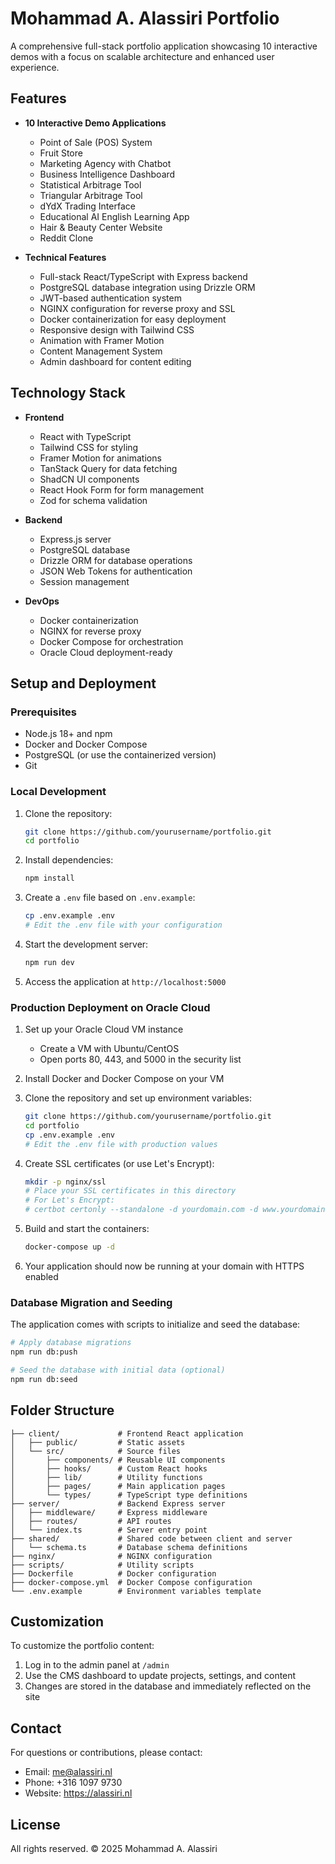 # Mohammad A. Alassiri Portfolio

A comprehensive full-stack portfolio application showcasing 10 interactive demos with a focus on scalable architecture and enhanced user experience.

## Features

- **10 Interactive Demo Applications**
  - Point of Sale (POS) System
  - Fruit Store
  - Marketing Agency with Chatbot
  - Business Intelligence Dashboard
  - Statistical Arbitrage Tool
  - Triangular Arbitrage Tool
  - dYdX Trading Interface
  - Educational AI English Learning App
  - Hair & Beauty Center Website
  - Reddit Clone

- **Technical Features**
  - Full-stack React/TypeScript with Express backend
  - PostgreSQL database integration using Drizzle ORM
  - JWT-based authentication system
  - NGINX configuration for reverse proxy and SSL
  - Docker containerization for easy deployment
  - Responsive design with Tailwind CSS
  - Animation with Framer Motion
  - Content Management System
  - Admin dashboard for content editing

## Technology Stack

- **Frontend**
  - React with TypeScript
  - Tailwind CSS for styling
  - Framer Motion for animations
  - TanStack Query for data fetching
  - ShadCN UI components
  - React Hook Form for form management
  - Zod for schema validation

- **Backend**
  - Express.js server
  - PostgreSQL database
  - Drizzle ORM for database operations
  - JSON Web Tokens for authentication
  - Session management

- **DevOps**
  - Docker containerization
  - NGINX for reverse proxy
  - Docker Compose for orchestration
  - Oracle Cloud deployment-ready

## Setup and Deployment

### Prerequisites

- Node.js 18+ and npm
- Docker and Docker Compose
- PostgreSQL (or use the containerized version)
- Git

### Local Development

1. Clone the repository:
   ```bash
   git clone https://github.com/yourusername/portfolio.git
   cd portfolio
   ```

2. Install dependencies:
   ```bash
   npm install
   ```

3. Create a `.env` file based on `.env.example`:
   ```bash
   cp .env.example .env
   # Edit the .env file with your configuration
   ```

4. Start the development server:
   ```bash
   npm run dev
   ```

5. Access the application at `http://localhost:5000`

### Production Deployment on Oracle Cloud

1. Set up your Oracle Cloud VM instance
   - Create a VM with Ubuntu/CentOS
   - Open ports 80, 443, and 5000 in the security list

2. Install Docker and Docker Compose on your VM

3. Clone the repository and set up environment variables:
   ```bash
   git clone https://github.com/yourusername/portfolio.git
   cd portfolio
   cp .env.example .env
   # Edit the .env file with production values
   ```

4. Create SSL certificates (or use Let's Encrypt):
   ```bash
   mkdir -p nginx/ssl
   # Place your SSL certificates in this directory
   # For Let's Encrypt:
   # certbot certonly --standalone -d yourdomain.com -d www.yourdomain.com
   ```

5. Build and start the containers:
   ```bash
   docker-compose up -d
   ```

6. Your application should now be running at your domain with HTTPS enabled

### Database Migration and Seeding

The application comes with scripts to initialize and seed the database:

```bash
# Apply database migrations
npm run db:push

# Seed the database with initial data (optional)
npm run db:seed
```

## Folder Structure

```
├── client/             # Frontend React application
│   ├── public/         # Static assets
│   └── src/            # Source files
│       ├── components/ # Reusable UI components
│       ├── hooks/      # Custom React hooks
│       ├── lib/        # Utility functions
│       ├── pages/      # Main application pages
│       └── types/      # TypeScript type definitions
├── server/             # Backend Express server
│   ├── middleware/     # Express middleware
│   ├── routes/         # API routes
│   └── index.ts        # Server entry point
├── shared/             # Shared code between client and server
│   └── schema.ts       # Database schema definitions
├── nginx/              # NGINX configuration
├── scripts/            # Utility scripts
├── Dockerfile          # Docker configuration
├── docker-compose.yml  # Docker Compose configuration
└── .env.example        # Environment variables template
```

## Customization

To customize the portfolio content:

1. Log in to the admin panel at `/admin`
2. Use the CMS dashboard to update projects, settings, and content
3. Changes are stored in the database and immediately reflected on the site

## Contact

For questions or contributions, please contact:
- Email: me@alassiri.nl
- Phone: +316 1097 9730
- Website: https://alassiri.nl

## License

All rights reserved. © 2025 Mohammad A. Alassiri